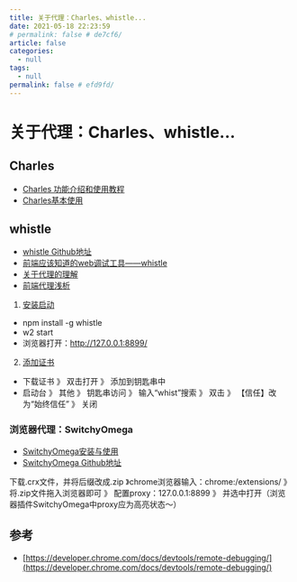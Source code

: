 ```yaml
---
title: 关于代理：Charles、whistle...
date: 2021-05-18 22:23:59
# permalink: false # de7cf6/
article: false
categories: 
  - null
tags: 
  - null
permalink: false # efd9fd/
---
```




# 关于代理：Charles、whistle...


## Charles

- [Charles 功能介绍和使用教程](https://juejin.cn/post/6844903665304600589)
- [Charles基本使用](http://www.360doc.com/content/21/0329/09/14775740_969511238.shtml)

## whistle


- [whistle Github地址](https://github.com/avwo/whistle/blob/master/README-zh_CN.md)
- [前端应该知道的web调试工具——whistle](https://cloud.tencent.com/developer/article/1704552)
- [关于代理的理解](https://www.jianshu.com/p/c9c30bba3b90)
- [前端代理浅析](https://blog.csdn.net/qq_38217940/article/details/123611058)


1. [安装启动](http://wproxy.org/whistle/install.html)
  - npm install -g whistle
  - w2 start
  - 浏览器打开：http://127.0.0.1:8899/

2. [添加证书](http://wproxy.org/whistle/webui/https.html)
  - 下载证书 》 双击打开 》 添加到钥匙串中
  - 启动台 》 其他 》 钥匙串访问 》 输入“whist”搜索 》 双击 》 【信任】改为“始终信任” 》 关闭


### 浏览器代理：SwitchyOmega

- [SwitchyOmega安装与使用](https://blog.csdn.net/weixin_42940480/article/details/107567262)
- [SwitchyOmega Github地址](https://github.com/FelisCatus/SwitchyOmega/releases/tag/v2.5.20)

下载.crx文件，并将后缀改成.zip 》chrome浏览器输入：chrome:/extensions/  》 将.zip文件拖入浏览器即可 》 配置proxy：127.0.0.1:8899 》 并选中打开（浏览器插件SwitchyOmega中proxy应为高亮状态～）

## 参考




- [https://developer.chrome.com/docs/devtools/remote-debugging/](https://developer.chrome.com/docs/devtools/remote-debugging/)
